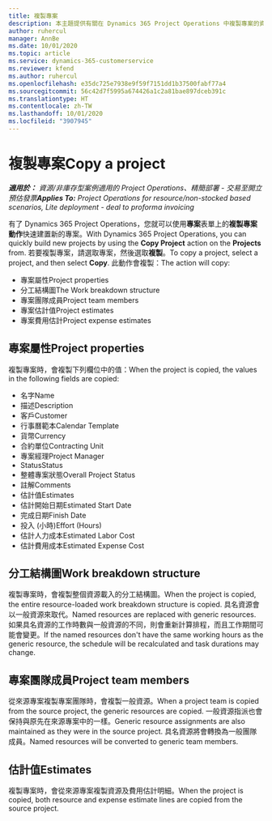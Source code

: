 ```yaml
---
title: 複製專案
description: 本主題提供有關在 Dynamics 365 Project Operations 中複製專案的資訊。
author: ruhercul
manager: AnnBe
ms.date: 10/01/2020
ms.topic: article
ms.service: dynamics-365-customerservice
ms.reviewer: kfend
ms.author: ruhercul
ms.openlocfilehash: e35dc725e7938e9f59f7151dd1b37500fabf77a4
ms.sourcegitcommit: 56c42d7f5995a674426a1c2a81bae897dceb391c
ms.translationtype: HT
ms.contentlocale: zh-TW
ms.lasthandoff: 10/01/2020
ms.locfileid: "3907945"
---
```

# <a name="copy-a-project"></a><span data-ttu-id="0c804-103">複製專案</span><span class="sxs-lookup"><span data-stu-id="0c804-103">Copy a project</span></span>

<span data-ttu-id="0c804-104">_**適用於：** 資源/非庫存型案例適用的 Project Operations、精簡部署 - 交易至開立預估發票_</span><span class="sxs-lookup"><span data-stu-id="0c804-104">_**Applies To:** Project Operations for resource/non-stocked based scenarios, Lite deployment - deal to proforma invoicing_</span></span>

<span data-ttu-id="0c804-105">有了 Dynamics 365 Project Operations，您就可以使用**專案**表單上的**複製專案動作**快速建置新的專案。</span><span class="sxs-lookup"><span data-stu-id="0c804-105">With Dynamics 365 Project Operations, you can quickly build new projects by using the **Copy Project** action on the **Projects** from.</span></span> <span data-ttu-id="0c804-106">若要複製專案，請選取專案，然後選取**複製**。</span><span class="sxs-lookup"><span data-stu-id="0c804-106">To copy a project, select a project, and then select **Copy**.</span></span> <span data-ttu-id="0c804-107">此動作會複製：</span><span class="sxs-lookup"><span data-stu-id="0c804-107">The action will copy:</span></span>

- <span data-ttu-id="0c804-108">專案屬性</span><span class="sxs-lookup"><span data-stu-id="0c804-108">Project properties</span></span>
- <span data-ttu-id="0c804-109">分工結構圖</span><span class="sxs-lookup"><span data-stu-id="0c804-109">The Work breakdown structure</span></span>
- <span data-ttu-id="0c804-110">專案團隊成員</span><span class="sxs-lookup"><span data-stu-id="0c804-110">Project team members</span></span>
- <span data-ttu-id="0c804-111">專案估計值</span><span class="sxs-lookup"><span data-stu-id="0c804-111">Project estimates</span></span>
- <span data-ttu-id="0c804-112">專案費用估計</span><span class="sxs-lookup"><span data-stu-id="0c804-112">Project expense estimates</span></span>

## <a name="project-properties"></a><span data-ttu-id="0c804-113">專案屬性</span><span class="sxs-lookup"><span data-stu-id="0c804-113">Project properties</span></span>

<span data-ttu-id="0c804-114">複製專案時，會複製下列欄位中的值：</span><span class="sxs-lookup"><span data-stu-id="0c804-114">When the project is copied, the values in the following fields are copied:</span></span>

- <span data-ttu-id="0c804-115">名字</span><span class="sxs-lookup"><span data-stu-id="0c804-115">Name</span></span>
- <span data-ttu-id="0c804-116">描述</span><span class="sxs-lookup"><span data-stu-id="0c804-116">Description</span></span>
- <span data-ttu-id="0c804-117">客戶</span><span class="sxs-lookup"><span data-stu-id="0c804-117">Customer</span></span>
- <span data-ttu-id="0c804-118">行事曆範本</span><span class="sxs-lookup"><span data-stu-id="0c804-118">Calendar Template</span></span>
- <span data-ttu-id="0c804-119">貨幣</span><span class="sxs-lookup"><span data-stu-id="0c804-119">Currency</span></span>
- <span data-ttu-id="0c804-120">合約單位</span><span class="sxs-lookup"><span data-stu-id="0c804-120">Contracting Unit</span></span>
- <span data-ttu-id="0c804-121">專案經理</span><span class="sxs-lookup"><span data-stu-id="0c804-121">Project Manager</span></span>
- <span data-ttu-id="0c804-122">Status</span><span class="sxs-lookup"><span data-stu-id="0c804-122">Status</span></span>
- <span data-ttu-id="0c804-123">整體專案狀態</span><span class="sxs-lookup"><span data-stu-id="0c804-123">Overall Project Status</span></span>
- <span data-ttu-id="0c804-124">註解</span><span class="sxs-lookup"><span data-stu-id="0c804-124">Comments</span></span>
- <span data-ttu-id="0c804-125">估計值</span><span class="sxs-lookup"><span data-stu-id="0c804-125">Estimates</span></span>
- <span data-ttu-id="0c804-126">估計開始日期</span><span class="sxs-lookup"><span data-stu-id="0c804-126">Estimated Start Date</span></span>
- <span data-ttu-id="0c804-127">完成日期</span><span class="sxs-lookup"><span data-stu-id="0c804-127">Finish Date</span></span>
- <span data-ttu-id="0c804-128">投入 (小時)</span><span class="sxs-lookup"><span data-stu-id="0c804-128">Effort (Hours)</span></span>
- <span data-ttu-id="0c804-129">估計人力成本</span><span class="sxs-lookup"><span data-stu-id="0c804-129">Estimated Labor Cost</span></span>
- <span data-ttu-id="0c804-130">估計費用成本</span><span class="sxs-lookup"><span data-stu-id="0c804-130">Estimated Expense Cost</span></span>

## <a name="work-breakdown-structure"></a><span data-ttu-id="0c804-131">分工結構圖</span><span class="sxs-lookup"><span data-stu-id="0c804-131">Work breakdown structure</span></span>

<span data-ttu-id="0c804-132">複製專案時，會複製整個資源載入的分工結構圖。</span><span class="sxs-lookup"><span data-stu-id="0c804-132">When the project is copied, the entire resource-loaded work breakdown structure is copied.</span></span> <span data-ttu-id="0c804-133">具名資源會以一般資源來取代。</span><span class="sxs-lookup"><span data-stu-id="0c804-133">Named resources are replaced with generic resources.</span></span> <span data-ttu-id="0c804-134">如果具名資源的工作時數與一般資源的不同，則會重新計算排程，而且工作期間可能會變更。</span><span class="sxs-lookup"><span data-stu-id="0c804-134">If the named resources don't have the same working hours as the generic resource, the schedule will be recalculated and task durations may change.</span></span>

## <a name="project-team-members"></a><span data-ttu-id="0c804-135">專案團隊成員</span><span class="sxs-lookup"><span data-stu-id="0c804-135">Project team members</span></span>

<span data-ttu-id="0c804-136">從來源專案複製專案團隊時，會複製一般資源。</span><span class="sxs-lookup"><span data-stu-id="0c804-136">When a project team is copied from the source project, the generic resources are copied.</span></span> <span data-ttu-id="0c804-137">一般資源指派也會保持與原先在來源專案中的一樣。</span><span class="sxs-lookup"><span data-stu-id="0c804-137">Generic resource assignments are also maintained as they were in the source project.</span></span> <span data-ttu-id="0c804-138">具名資源將會轉換為一般團隊成員。</span><span class="sxs-lookup"><span data-stu-id="0c804-138">Named resources will be converted to generic team members.</span></span>

## <a name="estimates"></a><span data-ttu-id="0c804-139">估計值</span><span class="sxs-lookup"><span data-stu-id="0c804-139">Estimates</span></span>

<span data-ttu-id="0c804-140">複製專案時，會從來源專案複製資源及費用估計明細。</span><span class="sxs-lookup"><span data-stu-id="0c804-140">When the project is copied, both resource and expense estimate lines are copied from the source project.</span></span>